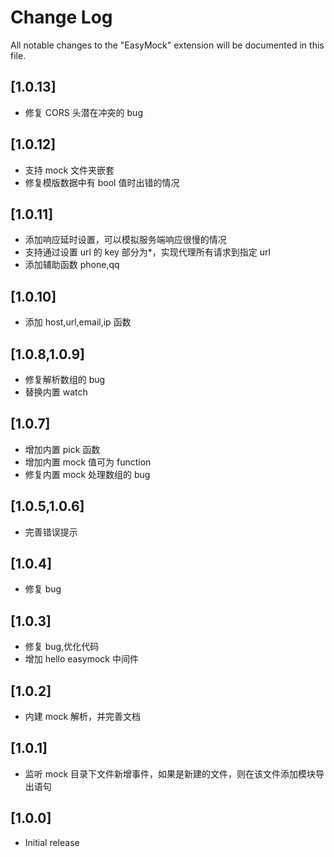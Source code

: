 # Change Log

All notable changes to the "EasyMock" extension will be documented in this file.

<!-- Check [Keep a Changelog](http://keepachangelog.com/) for recommendations on how to structure this file. -->

## [1.0.13]

- 修复 CORS 头潜在冲突的 bug

## [1.0.12]

- 支持 mock 文件夹嵌套
- 修复模版数据中有 bool 值时出错的情况

## [1.0.11]

- 添加响应延时设置，可以模拟服务端响应很慢的情况
- 支持通过设置 url 的 key 部分为\*，实现代理所有请求到指定 url
- 添加辅助函数 phone,qq

## [1.0.10]

- 添加 host,url,email,ip 函数

## [1.0.8,1.0.9]

- 修复解析数组的 bug
- 替换内置 watch

## [1.0.7]

- 增加内置 pick 函数
- 增加内置 mock 值可为 function
- 修复内置 mock 处理数组的 bug

## [1.0.5,1.0.6]

- 完善错误提示

## [1.0.4]

- 修复 bug

## [1.0.3]

- 修复 bug,优化代码
- 增加 hello easymock 中间件

## [1.0.2]

- 内建 mock 解析，并完善文档

## [1.0.1]

- 监听 mock 目录下文件新增事件，如果是新建的文件，则在该文件添加模块导出语句

## [1.0.0]

- Initial release
